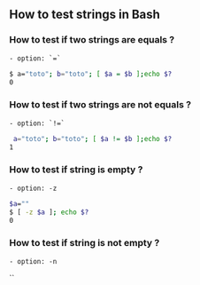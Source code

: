 ## How to test strings in Bash


### How to test if two strings are equals ?
	
	- option: `=`

```bash
$ a="toto"; b="toto"; [ $a = $b ];echo $?
0
```


### How to test if two strings are not equals ?

	- option: `!=`

```bash
 a="toto"; b="toto"; [ $a != $b ];echo $?
1
```

### How to test if string is empty ?

	- option: -z
```bash
$a=""
$ [ -z $a ]; echo $?
0
```

### How to test if string is not empty ?

	- option: -n

``















